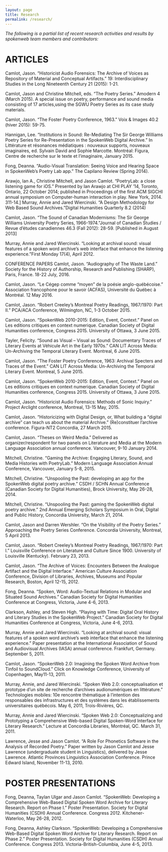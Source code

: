 ```yaml
---
layout: page
title: Research
permalink: /research/
---
```



*The following is a partial list of recent research activities and results by spokenweb team members and contributors:*

# ARTICLES

Camlot, Jason.  “Historicist Audio Forensics: The Archive of Voices as Repository of Material and Conceptual Artifacts.” 19: Interdisciplinary Studies in the Long Nineteenth Century 21 (2015): 1-21.

Camlot, Jason and Christine Mitchell, eds.  “The Poetry Series.” Amodern 4 (March 2015).  A special issue on poetry, performance and sound media consisting of 17 articles,using the SGWU Poetry Series as its case study materials.

Camlot, Jason. “The Foster Poetry Conference, 1963.” Voix & Images 40.2 (hiver 2015): 59-75.

Hannigan, Lee.  “Institutions in Sound: Re-Mediating The Sir George Williams Poetry Series for Re-Presentation in the SpokenWeb Digital Archive.”  In Littérature et résonances médiatiques : nouveaux supports, nouveaux imaginaires, ed. Sylvain David and Sophie Marcotte.  Montréal: Figura, Centre de recherche sur le texte et l’imaginaire, January 2015.

Fong, Deanna.  “Audio-Visual Translation: Seeing Voice and Hearing Space in SpokenWeb’s Poetry Lab app.”  The Capilano Review (Spring 2014).

Arawjo, Ian A.,  Christine Mitchell, and Jason Camlot. “PoetryLab: a close listening game for iOS.”  Presented by Ian Arawjo at CHI PLAY ’14, Toronto, Ontario, 22 October 2014; published in Proceedings of the first ACM SIGCHI annual symposium on Computer-human interaction in play. New York, 2014. 311-14.]
Murray, Annie and Jared Wiercinski. “A Design Methodology for Web Based Sound Archives.”Digital Humanities Quarterly 8.2 (2014)

Camlot, Jason.  “The Sound of Canadian Modernisms: The Sir George Williams University Poetry Series, 1966-1974.”Journal of Canadian Studies / Revue d’études canadiennes 46.3 (Fall 2012): 28-59. [Published in August 2013]

Murray, Annie and Jared Wiercinski. “Looking at archival sound: visual features of a spoken word archive’s web interface that enhance the listening experience.”First Monday 17(4), April 2012.

CONFERENCE PAPERS
Camlot, Jason.  “Audiography of The Waste Land.” Society for the History of Authorship, Research and Publishing (SHARP), Paris, France. 18-22 July, 2016.

Camlot, Jason.  “Le Cégep comme “moyen” de la poésie anglo-québécoise.” Association francophone pour le savoir (ACFAS), Université du Québec à Montréal. 12 May 2016.

Camlot, Jason.  “Robert Creeley’s Montreal Poetry Readings, 1967/1970: Part II.” PCA/ACA Conference, Wilmington, NC, 1-3 October 2015.

Camlot, Jason.  “SpokenWeb 2010-2015: Edition, Event, Context.” Panel on Les editions critiques en context numerique. Canadian Society of Digital Humanities conference, Congress 2015. University of Ottawa, 3 June 2015.

Tayler, Felicity.  “Sound as Visual – Visual as Sound: Documentary Traces of Literary Events at Véhicule Art in the Early 1970s.” CAN LIT Across Media: Un-Archiving the Temporal Literary Event.  Montreal, 6 June 2015.

Camlot, Jason. “The Foster Poetry Conference, 1963: Archival Specters and Traces of the Event.”  CAN LIT Across Media: Un-Archiving the Temporal Literary Event.  Montreal, 5 June 2015.

Camlot, Jason. “SpokenWeb 2010-2015: Edition, Event, Context.” Panel on Les editions critiques en context numerique. Canadian Society of Digital Humanities conference, Congress 2015. University of Ottawa, 3 June 2015.

Camlot, Jason. “Historicist Audio Forensics: Methods of Sonic Inquiry.” Project Arclight conference, Montreal, 13-15 May, 2015.

Camlot, Jason. “Historicizing with Digital Design, or, What building a “digital archive” can teach us about the material Archive.” (Re)constituer l’archive conference. Figura-NT2 Concordia, 27 March 2015.

Camlot, Jason. “Theses on Weird Media.” Delivered as organizer/respondent for two panels on Literature and Media at the Modern Language Association annual conference. Vancouver, 9-10 January 2014.

Mitchell, Christine. “Gaming the Archive: Engaging Literary, Sound, and Media Histories with PoetryLab.” Modern Language Association Annual Conference, Vancouver, January 5-8, 2015.

Mitchell, Christine. “Unspooling the Past: developing an app for the SpokenWeb digital poetry archive.” CSDH / SCHN Annual Conference (Canadian Society for Digital Humanities), Brock University, May 26-28, 2014.

Mitchell, Christine. “Unspooling the Past: gaming the SpokenWeb digital poetry archive.” 2nd Annual Emerging Scholars Symposium in Oral, Digital and Public History, Concordia University, March 21, 2014.

Camlot, Jason and Darren Wershler. “On the Visibility of the Poetry Series.” Approaching the Poetry Series Conference. Concordia University, Montreal, 5 April 2013.

Camlot, Jason.  “Robert Creeley’s Montreal Poetry Readings, 1967/1970: Part I.”  Louisville Conference on Literature and Culture Since 1900.  University of Louisville (Kentucky).  February 23, 2013.

Camlot, Jason.  “The Archive of Voices: Encounters Between the Analogue Artifact and the Digital Interface.”  American Culture Association Conference, Division of Libraries, Archives, Museums and Popular Research, Boston, April 12-15, 2012.

Fong, Deanna. “Spoken, Word: Audio-Textual Relations in Modular and Situated Sound Archives.” Canadian Society for Digital Humanities Conference at Congress, Victoria, June 4-6, 2013.

Clarkson, Ashley, and Steven High. “Playing with Time: Digital Oral History and Literary Studies in the SpokenWeb Project.” Canadian Society for Digital Humanities Conference at Congress, Victoria, June 4-6, 2013.

Murray, Annie and Jared Wiercinski. “Looking at archival sound: visual features of a spoken word archive’s web interface that enhance the listening experience.” Paper presentation at the International Association of Sound and Audiovisual Archives (IASA) annual conference. Frankfurt, Germany. September 5, 2011.

Camlot, Jason.  “SpokenWeb 2.0: Imagining the Spoken Word Archive from Tinfoil to SoundCloud.”  Click on Knowledge Conference, University of Copenhagen, May11-13, 2011.

Murray, Annie, and Jared Wiercinski. “Spoken Web 2.0: conceptualisation et prototype d’un site de recherche d’archives audionumériques en littérature.” Technologies mobiles: 10e rencontre thématique à l’intention des responsables des infrastructures et des systèmes dans les établissements universitaires québécois. May 6, 2011, Trois-Rivières, QC.

Murray, Annie and Jared Wiercinski. “Spoken Web 2.0: Conceptualizing and Prototyping a Comprehensive Web-based Digital Spoken-Word Interface for Literary Research.” Lecture at Concordia Libraries, Montréal, QC.  March 31, 2011.

Lawrence, Jesse and Jason Camlot.  “A Role For Phonetics Software in the Analysis of Recorded Poetry.”  Paper written by Jason Camlot and Jesse Lawrence (undergraduate student in Linguistics), delivered by Jesse Lawrence.  Atlantic Provinces Linguistics Association Conference.  Prince Edward Island, November 11-13, 2010.

# POSTER PRESENTATIONS
Fong, Deanna, Taylan Ulgar and Jason Camlot.  “SpokenWeb: Developing a Comprehensive Web-Based Digital Spoken Word Archive for Literary Research.  Report on Phase I.”  Poster Presentation.  Society for Digital Humanities (CSDH) Annual Conference.  Congress 2012.  Kitchener-Waterloo,  May 26-28, 2012.

Fong, Deanna, Ashley Clarkson.  “SpokenWeb: Developing a Comprehensive Web-Based Digital Spoken Word Archive for Literary Research.  Report on Phase 2.”  Poster Presentation.  Society for Digital Humanities (CSDH) Annual Conference.  Congress 2013.  Victoria-British-Columbia,  June 4-5, 2013.